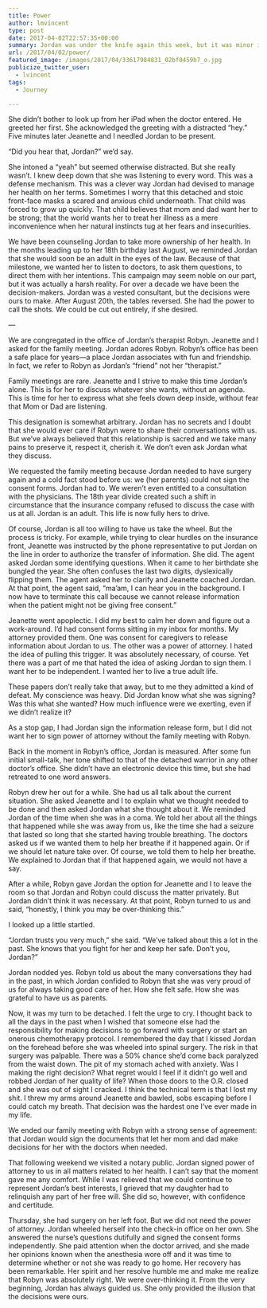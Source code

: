 ```yaml
---
title: Power
author: lmvincent
type: post
date: 2017-04-02T22:57:35+00:00
summary: Jordan was under the knife again this week, but it was minor in comparison to past surgeries. But it did force a question that has haunted us since the day she turned 18.
url: /2017/04/02/power/
featured_image: /images/2017/04/33617984831_02bf0459b7_o.jpg
publicize_twitter_user:
  - lvincent
tags:
  - Journey

---
```

She didn’t bother to look up from her iPad when the doctor entered. He greeted her first. She acknowledged the greeting with a distracted “hey.” Five minutes later Jeanette and I needled Jordan to be present.

“Did you hear that, Jordan?” we’d say.

She intoned a “yeah” but seemed otherwise distracted. But she really wasn’t. I knew deep down that she was listening to every word. This was a defense mechanism. This was a clever way Jordan had devised to manage her health on her terms. Sometimes I worry that this detached and stoic front-face masks a scared and anxious child underneath. That child was forced to grow up quickly. That child believes that mom and dad want her to be strong; that the world wants her to treat her illness as a mere inconvenience when her natural instincts tug at her fears and insecurities.

We have been counseling Jordan to take more ownership of her health. In the months leading up to her 18th birthday last August, we reminded Jordan that she would soon be an adult in the eyes of the law. Because of that milestone, we wanted her to listen to doctors, to ask them questions, to direct them with her intentions. This campaign may seem noble on our part, but it was actually a harsh reality. For over a decade we have been the decision-makers. Jordan was a vested consultant, but the decisions were ours to make. After August 20th, the tables reversed. She had the power to call the shots. We could be cut out entirely, if she desired.

—

We are congregated in the office of Jordan’s therapist Robyn. Jeanette and I asked for the family meeting. Jordan adores Robyn. Robyn’s office has been a safe place for years—a place Jordan associates with fun and friendship. In fact, we refer to Robyn as Jordan’s “friend” not her “therapist.”

Family meetings are rare. Jeanette and I strive to make this time Jordan’s alone. This is for her to discuss whatever she wants, without an agenda. This is time for her to express what she feels down deep inside, without fear that Mom or Dad are listening.

This designation is somewhat arbitrary. Jordan has no secrets and I doubt that she would ever care if Robyn were to share their conversations with us. But we’ve always believed that this relationship is sacred and we take many pains to preserve it, respect it, cherish it. We don’t even ask Jordan what they discuss.

We requested the family meeting because Jordan needed to have surgery again and a cold fact stood before us: we (her parents) could not sign the consent forms. Jordan had to. We weren’t even entitled to a consultation with the physicians. The 18th year divide created such a shift in circumstance that the insurance company refused to discuss the case with us at all. Jordan is an adult. This life is now fully hers to drive.

Of course, Jordan is all too willing to have us take the wheel. But the process is tricky. For example, while trying to clear hurdles on the insurance front, Jeanette was instructed by the phone representative to put Jordan on the line in order to authorize the transfer of information. She did. The agent asked Jordan some identifying questions. When it came to her birthdate she bungled the year. She often confuses the last two digits, dyslexically flipping them. The agent asked her to clarify and Jeanette coached Jordan. At that point, the agent said, “ma’am, I can hear you in the background. I now have to terminate this call because we cannot release information when the patient might not be giving free consent.”

Jeanette went apoplectic. I did my best to calm her down and figure out a work-around. I’d had consent forms sitting in my inbox for months. My attorney provided them. One was consent for caregivers to release information about Jordan to us. The other was a power of attorney. I hated the idea of pulling this trigger. It was absolutely necessary, of course. Yet there was a part of me that hated the idea of asking Jordan to sign them. I want her to be independent. I wanted her to live a true adult life.

These papers don’t really take that away, but to me they admitted a kind of defeat. My conscience was heavy. Did Jordan know what she was signing? Was this what she wanted? How much influence were we exerting, even if we didn’t realize it?

As a stop gap, I had Jordan sign the information release form, but I did not want her to sign power of attorney without the family meeting with Robyn.

Back in the moment in Robyn’s office, Jordan is measured. After some fun initial small-talk, her tone shifted to that of the detached warrior in any other doctor’s office. She didn’t have an electronic device this time, but she had retreated to one word answers.

Robyn drew her out for a while. She had us all talk about the current situation. She asked Jeanette and I to explain what we thought needed to be done and then asked Jordan what she thought about it. We reminded Jordan of the time when she was in a coma. We told her about all the things that happened while she was away from us, like the time she had a seizure that lasted so long that she started having trouble breathing. The doctors asked us if we wanted them to help her breathe if it happened again. Or if we should let nature take over. Of course, we told them to help her breathe. We explained to Jordan that if that happened again, we would not have a say.

After a while, Robyn gave Jordan the option for Jeanette and I to leave the room so that Jordan and Robyn could discuss the matter privately. But Jordan didn’t think it was necessary. At that point, Robyn turned to us and said, “honestly, I think you may be over-thinking this.”

I looked up a little startled.

“Jordan trusts you very much,” she said. “We’ve talked about this a lot in the past. She knows that you fight for her and keep her safe. Don’t you, Jordan?”

Jordan nodded yes. Robyn told us about the many conversations they had in the past, in which Jordan confided to Robyn that she was very proud of us for always taking good care of her. How she felt safe. How she was grateful to have us as parents.

Now, it was my turn to be detached. I felt the urge to cry. I thought back to all the days in the past when I wished that someone else had the responsibility for making decisions to go forward with surgery or start an onerous chemotherapy protocol. I remembered the day that I kissed Jordan on the forehead before she was wheeled into spinal surgery. The risk in that surgery was palpable. There was a 50% chance she’d come back paralyzed from the waist down. The pit of my stomach ached with anxiety. Was I making the right decision? What regret would I feel if it didn’t go well and robbed Jordan of her quality of life? When those doors to the O.R. closed and she was out of sight I cracked. I think the technical term is that I lost my shit. I threw my arms around Jeanette and bawled, sobs escaping before I could catch my breath. That decision was the hardest one I’ve ever made in my life.

We ended our family meeting with Robyn with a strong sense of agreement: that Jordan would sign the documents that let her mom and dad make decisions for her with the doctors when needed.

That following weekend we visited a notary public. Jordan signed power of attorney to us in all matters related to her health. I can’t say that the moment gave me any comfort. While I was relieved that we could continue to represent Jordan’s best interests, I grieved that my daughter had to relinquish any part of her free will. She did so, however, with confidence and certitude.

Thursday, she had surgery on her left foot. But we did not need the power of attorney. Jordan wheeled herself into the check-in office on her own. She answered the nurse’s questions dutifully and signed the consent forms independently. She paid attention when the doctor arrived, and she made her opinions known when the anesthesia wore off and it was time to determine whether or not she was ready to go home. Her recovery has been remarkable. Her spirit and her resolve humble me and make me realize that Robyn was absolutely right. We were over-thinking it. From the very beginning, Jordan has always guided us. She only provided the illusion that the decisions were ours.
